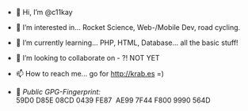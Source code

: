 - 👋 Hi, I’m @c11kay
- 👀 I’m interested in... Rocket Science, Web-/Mobile Dev, road cycling.
- 🌱 I’m currently learning... PHP, HTML, Database... all the basic stuff!
- 💞️ I’m looking to collaborate on - ?! NOT YET
- 📫 How to reach me... go for http://krab.es =)

- 🔐 *Public GPG-Fingerprint:*
59D0 D85E 08CD 0439 FE87  AE99 7F44 F800 9990 564D
<!---
c11kay/c11kay is a ✨ special ✨ repository because its `README.md` (this file) appears on your GitHub profile.
You can click the Preview link to take a look at your changes.
--->
